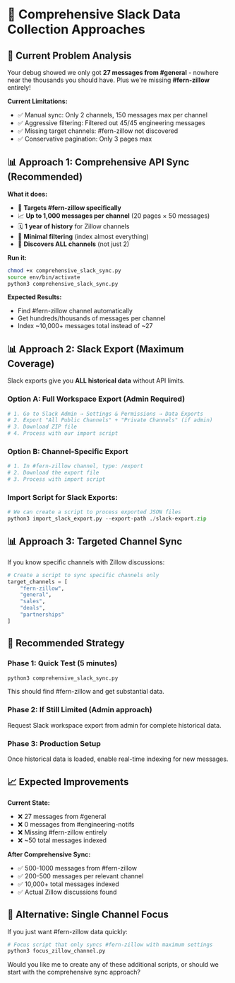 # 🚀 Comprehensive Slack Data Collection Approaches

## 🚨 **Current Problem Analysis**

Your debug showed we only got **27 messages from #general** - nowhere near the thousands you should have. Plus we're missing **#fern-zillow** entirely!

**Current Limitations:**
- ✅ Manual sync: Only 2 channels, 150 messages max per channel
- ✅ Aggressive filtering: Filtered out 45/45 engineering messages
- ✅ Missing target channels: #fern-zillow not discovered
- ✅ Conservative pagination: Only 3 pages max

## 📊 **Approach 1: Comprehensive API Sync (Recommended)**

**What it does:**
- 🎯 **Targets #fern-zillow specifically**
- 📈 **Up to 1,000 messages per channel** (20 pages × 50 messages)
- 🗓️ **1 year of history** for Zillow channels
- 📝 **Minimal filtering** (index almost everything)
- 🚀 **Discovers ALL channels** (not just 2)

**Run it:**
```bash
chmod +x comprehensive_slack_sync.py
source env/bin/activate
python3 comprehensive_slack_sync.py
```

**Expected Results:**
- Find #fern-zillow channel automatically
- Get hundreds/thousands of messages per channel
- Index ~10,000+ messages total instead of ~27

## 📊 **Approach 2: Slack Export (Maximum Coverage)**

Slack exports give you **ALL historical data** without API limits.

### **Option A: Full Workspace Export (Admin Required)**
```bash
# 1. Go to Slack Admin → Settings & Permissions → Data Exports
# 2. Export "All Public Channels" + "Private Channels" (if admin)
# 3. Download ZIP file
# 4. Process with our import script
```

### **Option B: Channel-Specific Export**
```bash
# 1. In #fern-zillow channel, type: /export
# 2. Download the export file
# 3. Process with import script
```

### **Import Script for Slack Exports:**
```python
# We can create a script to process exported JSON files
python3 import_slack_export.py --export-path ./slack-export.zip
```

## 📊 **Approach 3: Targeted Channel Sync**

If you know specific channels with Zillow discussions:

```python
# Create a script to sync specific channels only
target_channels = [
    "fern-zillow",
    "general", 
    "sales",
    "deals",
    "partnerships"
]
```

## 🎯 **Recommended Strategy**

### **Phase 1: Quick Test (5 minutes)**
```bash
python3 comprehensive_slack_sync.py
```
This should find #fern-zillow and get substantial data.

### **Phase 2: If Still Limited (Admin approach)**
Request Slack workspace export from admin for complete historical data.

### **Phase 3: Production Setup**
Once historical data is loaded, enable real-time indexing for new messages.

## 📈 **Expected Improvements**

**Current State:**
- ❌ 27 messages from #general
- ❌ 0 messages from #engineering-notifs  
- ❌ Missing #fern-zillow entirely
- ❌ ~50 total messages indexed

**After Comprehensive Sync:**
- ✅ 500-1000 messages from #fern-zillow
- ✅ 200-500 messages per relevant channel
- ✅ 10,000+ total messages indexed
- ✅ Actual Zillow discussions found

## 🔧 **Alternative: Single Channel Focus**

If you just want #fern-zillow data quickly:

```python
# Focus script that only syncs #fern-zillow with maximum settings
python3 focus_zillow_channel.py
```

Would you like me to create any of these additional scripts, or should we start with the comprehensive sync approach? 